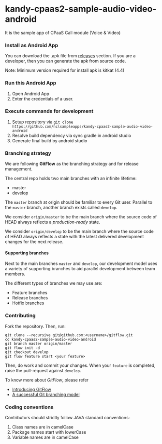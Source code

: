 # kandy-cpaas2-sample-audio-video-android
It is the sample app of CPaaS Call module (Voice & Video)

### Install as Android App
You can download the .apk file from [releases](https://github.com/hclsampleapps/kandy-cpaas2-sample-audio-video-android/releases) section.
If you are a developer, then you can generate the apk from source code.

Note: Minimum version required for install apk is kitkat (4.4)

### Run this Android App
1. Open Android App
2. Enter the credentials of a user.

### Execute commands for development
1. Setup repository via `git clone https://github.com/hclsampleapps/kandy-cpaas2-sample-audio-video-android`
2. Resolve build dependency via sync gradle in android studio
3. Generate final build by android studio

### Branching strategy
We are following **GitFlow** as the branching strategy and for release management.

The central repo holds two main branches with an infinite lifetime:

- master
- develop

The `master` branch at origin should be familiar to every Git user. Parallel to the `master` branch, another branch exists called `develop`.

We consider `origin/master` to be the main branch where the source code of HEAD always reflects a *production-ready* state.

We consider `origin/develop` to be the main branch where the source code of HEAD always reflects a state with the latest delivered development changes for the next release.

#### Supporting branches
Next to the main branches `master` and `develop`, our development model uses a variety of supporting branches to aid parallel development between team members.

The different types of branches we may use are:

- Feature branches
- Release branches
- Hotfix branches

### Contributing
Fork the repository. Then, run:

```
git clone --recursive git@github.com:<username>/gitflow.git
cd kandy-cpaas2-sample-audio-video-android
git branch master origin/master
git flow init -d
git checkout develop
git flow feature start <your feature>
```

Then, do work and commit your changes. When your `feature` is completed, raise the pull-request against `develop`.

To know more about *GitFlow*, please refer

- [Introducing GitFlow](https://datasift.github.io/gitflow/IntroducingGitFlow.html)
- [A successful Git branching model](https://nvie.com/posts/a-successful-git-branching-model/)

### Coding conventions

Contributors should strictly follow JAVA standard conventions:

1. Class names are in camelCase
2. Package names start with lowerCase
3. Variable names are in camelCase
